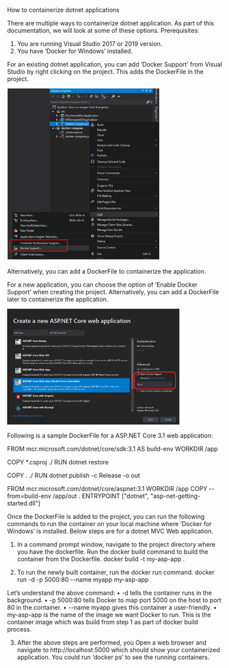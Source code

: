 How to containerize dotnet applications

There are multiple ways to containerize dotnet application. As part of this documentation, we will look at some of these options.
Prerequisites:
1)	You are running Visual Studio 2017 or 2019 version.
2)	You have ‘Docker for Windows’ installed.

For an existing dotnet application, you can add ‘Docker Support’ from Visual Studio by right clicking on the project. This adds the DockerFile in the project.

<img src="./images/DockerSupportOptionInVS.PNG" style="zoom:60%;" />

Alternatively, you can add a DockerFile to containerize the application.

For a new application, you can choose the option of ‘Enable Docker Support’ when creating the project. 
Alternatively, you can add a DockerFile later to containerize the application.

<img src="./images/EnableDockerSupportInVS.PNG" style="zoom:60%;" />

Following is a sample DockerFile for a ASP.NET Core 3.1 web application:

FROM mcr.microsoft.com/dotnet/core/sdk:3.1 AS build-env
WORKDIR /app

COPY *.csproj ./
RUN dotnet restore

COPY . ./
RUN dotnet publish -c Release -o out

FROM mcr.microsoft.com/dotnet/core/aspnet:3.1
WORKDIR /app
COPY --from=build-env /app/out .
ENTRYPOINT ["dotnet", "asp-net-getting-started.dll"]

Once the DockerFile is added to the project, you can run the following commands to run the container on your local machine where ‘Docker for Windows’ is installed. Below steps are for a dotnet MVC Web application.
1)	In a command prompt window, navigate to the project directory where you have the dockerfile. Run the docker build command to build the container from the Dockerfile.
docker build -t my-asp-app .

2)	To run the newly built container, run the docker run command.
 docker run -d -p 5000:80 --name myapp my-asp-app

Let’s understand the above command:
•	-d tells the container runs in the background.
•	-p 5000:80 tells Docker to map port 5000 on the host to port 80 in the container.
•	--name myapp gives this container a user-friendly.
•	my-asp-app is the name of the image we want Docker to run. This is the container image which was build from step 1 as part of docker build process.

3)	After the above steps are performed, you Open a web browser and navigate to http://localhost:5000 which should show your containerized application.
You could run ‘docker ps’ to see the running containers.
	

